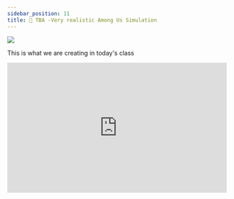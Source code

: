 ```yaml
---
sidebar_position: 11
title: 👾 TBA -Very realistic Among Us Simulation
---
```



![](https://i.makeagif.com/media/1-07-2021/b2J0UP.gif)


This is what we are creating in today's class
<iframe src="https://trinket.io/embed/python/4af627ca3f?outputOnly=true&runOption=run&start=result" width="100%" height="300" frameborder="0" marginwidth="0" marginheight="0" allowfullscreen></iframe>